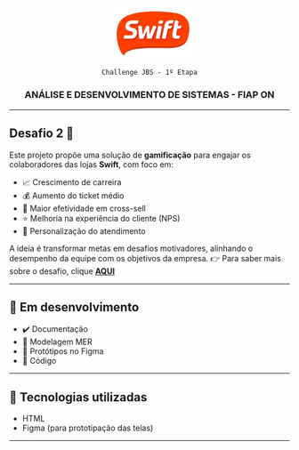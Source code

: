 <div align="center">
  <h1 style="display: inline-block; vertical-align: middle; margin-right: 10px;">
     </h1>
  <img src="https://raw.githubusercontent.com/erika-bn/Challenge-JBS/main/assets/logo-jbs.webp" alt="Logo JBS" width="150" style="display: inline-block; vertical-align: middle;" />
 
    Challenge JBS - 1º Etapa
  
  <h3>ANÁLISE E DESENVOLVIMENTO DE SISTEMAS - FIAP ON</h3>
</div>


---

## Desafio 2 🎯

Este projeto propõe uma solução de **gamificação** para engajar os colaboradores das lojas **Swift**, com foco em:

- 📈 Crescimento de carreira  
- 💰 Aumento do ticket médio  
- 🔄 Maior efetividade em cross-sell  
- ⭐ Melhoria na experiência do cliente (NPS)  
- 🧠 Personalização do atendimento

A ideia é transformar metas em desafios motivadores, alinhando o desempenho da equipe com os objetivos da empresa.
👉 Para saber mais sobre o desafio, clique [**AQUI**](https://github.com/erika-bn/Challenge-JBS/blob/main/docs/Challenge%20JBS_SWIFT.pdf)

---
## 🚧 Em desenvolvimento

- ✔️ Documentação
- 🔲 Modelagem MER
- 🔲 Protótipos no Figma
- 🔲 Código

---

## 🚀 Tecnologias utilizadas

- HTML  
- Figma (para prototipação das telas)

<!--
## 💡 Como rodar o projeto

```bash
# Clone o repositório
git clone https://github.com/erika-bn/Challenge-JBS.git

# Acesse a pasta do projeto
cd Challenge-JBS

# (Adicione aqui instruções de execução, se necessário)
```
-->

---

